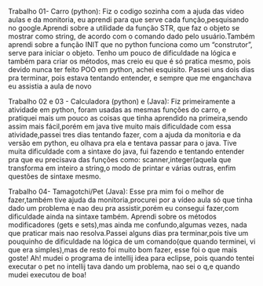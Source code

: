 Trabalho 01- Carro (python):
Fiz o codigo sozinha com a ajuda das video aulas e da monitoria, eu aprendi para que serve cada função,pesquisando no google.Aprendi sobre a utilidade da função STR, que faz o objeto se mostrar como string, de acordo com o comando dado pelo usuário.Também aprendi sobre a função INIT que no python funciona como um “construtor”, serve para iniciar o objeto.
	Tenho um pouco de dificuldade na lógica e também para criar os métodos, mas creio eu que é só pratica mesmo, pois devido nunca ter feito POO em python, achei esquisito.
	Passei uns dois dias pra terminar, pois estava tentando entender, e sempre que me enganchava eu assistia a aula de novo

Trabalho 02 e 03 - Calculadora (python) e (Java):
	Fiz primeiramente a atividade em python, foram usadas as mesmas funções do carro, e pratiquei mais um pouco as coisas que tinha aprendido na primeira,sendo assim mais fácil,porém em java tive muito mais dificuldade com essa atividade,passei tres dias tentando fazer, com a ajuda da monitoria e da versão em python, eu olhava pra ela e tentava passar para o java.
	Tive muita dificuldade com a sintaxe do java, fui fazendo e tentando entender pra que eu precisava das funções como: scanner,integer(aquela que transforma em inteiro a string,o modo de printar e várias outras, enfim questões de sintaxe mesmo.

Trabalho 04- Tamagotchi/Pet (Java):
	Esse pra mim foi o melhor de fazer,também tive ajuda da monitoria,procurei por a vídeo aula só que tinha dado um problema e nao deu pra assistir,porém eu consegui fazer,com dificuldade ainda na sintaxe também.
	Aprendi sobre os métodos modificadores (gets e sets),mas ainda me confundo,algumas vezes, nada que praticar mais nao resolva.Passei alguns dias pra terminar,pois tive um pouquinho de dificuldade na lógica de um comando(que quando terminei, vi que era simples),mas de resto foi muito bom fazer, esse foi o que mais goste!
 	Ah! mudei o programa de intellij idea para eclipse, pois quando tentei executar o pet no intellij tava dando um problema, nao sei o q,e quando mudei executou de boa!
